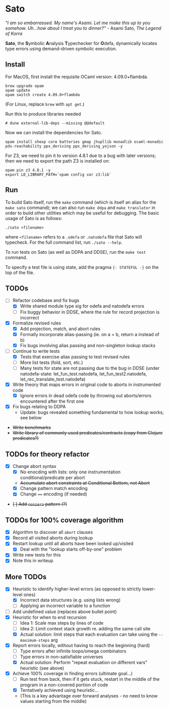 Sato
=====

_"I am so embarrassed. My name's Asami. Let me make this up to you somehow. Uh...how about I treat you to dinner?"_ - Asami Sato, _The Legend of Korra_

**Sato**, the **S**ymbolic **A**nalysis **T**ypechecker for **O**defa, dynamically locates type errors using demand-driven symbolic execution.

Install
-------

For MacOS, first install the requisite OCaml version: 4.09.0+flambda.
```
brew upgrade opam
opam update
opam switch create 4.09.0+flambda
```

(For Linux, replace `brew` with `apt get`.)

Run this to produce libraries needed
```
# dune external-lib-deps --missing @@default
```

Now we can install the dependencies for Sato.
```
opam install shexp core batteries gmap jhupllib monadlib ocaml-monadic pds-reachability ppx_deriving ppx_deriving_yojson -y
```

For Z3, we need to pin it to version 4.8.1 due to a bug with later versions; then we need to export the path Z3 is installed on:
```
opam pin z3 4.8.1 -y
export LD_LIBRARY_PATH=`opam config var z3:lib`
```

Run
---

To build Sato itself, run the `make` command (which is itself an alias for the `make sato` command); we can also run `make ddpa` and `make translator` in order to build other utilities which may be useful for debugging. The basic usage of Sato is as follows:
```
./sato <filename>
```
where `<filename>` refers to a `.odefa` or `.natodefa` file that Sato will typecheck.  For the full command list, run `./sato --help`.

To run tests on Sato (as well as DDPA and DDSE), run the `make test` command.

To specify a test file is using state, add the pragma `{- STATEFUL -}` on the top of the file.

TODOs
---
- [ ] Refactor codebase and fix bugs
  - [x] Write shared module type sig for odefa and natodefa errors
  - [ ] Fix buggy behavior in DDSE, where the rule for record projection is incorrect
- [x] Formalize revised rules
  - [x] Add projection, match, and abort rules
  - [x] Formally incorporate alias-passing (ie. on a = b, return a instead of b)
  - [x] Fix bugs involving alias passing and non-singleton lookup stacks
- [ ] Continue to write tests
  - [x] Tests that exercise alias passing to test revised rules
  - [ ] More list tests (fold, sort, etc.)
  - [ ] Many tests for state are not passing due to the bug in DDSE (under natodefa-state: let_fun_test.natodefa, let_fun_test2.natodefa, let_rec_translate_test.natodefa)
- [x] Write theory that maps errors in original code to aborts in instrumented code
  - [x] Ignore errors in dead odefa code by throwing out aborts/errors encountered after the first one
- [x] Fix bugs relating to DDPA
  - Update: bugs revealed something fundamental to how lookup works; see below
- ~~Write benchmarks~~
- ~~Write library of commonly used predicates/contracts (copy from Clojure predicates?)~~

TODOs for theory refactor
----
- [x] Change abort syntax
  - [x] No enocding with lists: only one instrumentation conditional/predicate per abort
  - ~~Accumulate abort constraints at Conditional Bottom, not Abort~~
  - [x] Change pattern match encoding
  - [x] Change `==` encoding (if needed)
- ~~[ ] Add `nonzero` pattern (?)~~

TODOs for 100% coverage algorithm
----
- [x] Algorithm to discover all `abort` clauses
- [x] Record all visited aborts during lookup
- [x] Restart lookup until all aborts have been looked up/visited
  - [x] Deal with the "lookup starts off-by-one" problem
- [x] Write new tests for this
- [x] Note this in writeup

More TODOs
----
- [x] Heuristic to identify higher-level errors (as opposed to strictly lower-level ones)
  - [x] Incorrect data structures (e.g. using lists wrong)
  - [ ] Applying an incorrect variable to a function
- [ ] Add undefined value (replaces above bullet point)
- [x] Heuristic for when to end recursion
  - [ ] Idea 1: Scale max steps by lines of code
  - [ ] Idea 2: Limit context stack growth re. adding the same call site
  - [x] Actual solution: limit steps that each evaluation can take using the `--maximum-steps` arg
- [x] Report errors locally, without having to reach the beginning (hard)
  - [ ] Type errors after infinite loops/omega combinators
  - [ ] Type errors in non-satisfiable universes
  - [x] Actual solution: Perform "repeat evaluation on different vars" heuristic (see above)
- [x] Achieve 100% coverage in finding errors (ultimate goal...)
  - [ ] Run test from back, then if it gets stuck, restart in the middle of the program in a non-covered portion of code
  - [x] Tentatively achieved using heuristic...
  - \(This is a key advantage over forward analyses - no need to know values starting from the middle\)
